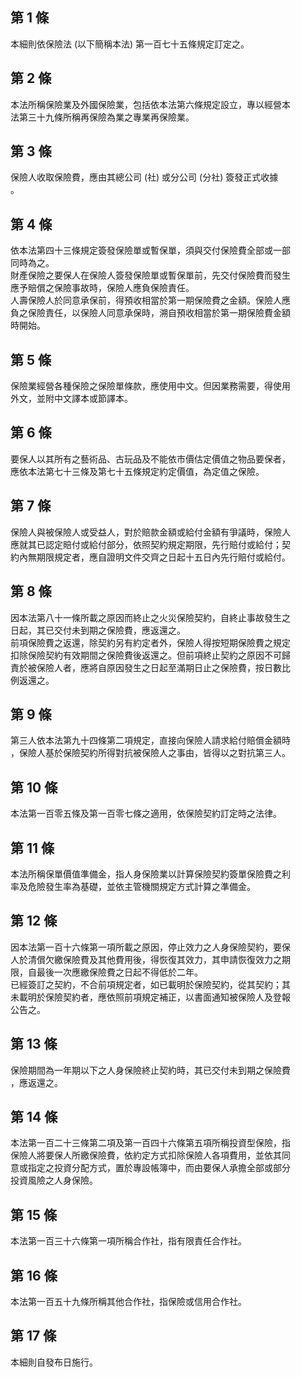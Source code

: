 第 1 條
-------
本細則依保險法 (以下簡稱本法) 第一百七十五條規定訂定之。

第 2 條
-------
本法所稱保險業及外國保險業，包括依本法第六條規定設立，專以經營本  
法第三十九條所稱再保險為業之專業再保險業。

第 3 條
-------
保險人收取保險費，應由其總公司 (社) 或分公司 (分社) 簽發正式收據  
。

第 4 條
-------
依本法第四十三條規定簽發保險單或暫保單，須與交付保險費全部或一部  
同時為之。  
財產保險之要保人在保險人簽發保險單或暫保單前，先交付保險費而發生  
應予賠償之保險事故時，保險人應負保險責任。  
人壽保險人於同意承保前，得預收相當於第一期保險費之金額。保險人應  
負之保險責任，以保險人同意承保時，溯自預收相當於第一期保險費金額  
時開始。

第 5 條
-------
保險業經營各種保險之保險單條款，應使用中文。但因業務需要，得使用  
外文，並附中文譯本或節譯本。

第 6 條
-------
要保人以其所有之藝術品、古玩品及不能依市價估定價值之物品要保者，  
應依本法第七十三條及第七十五條規定約定價值，為定值之保險。

第 7 條
-------
保險人與被保險人或受益人，對於賠款金額或給付金額有爭議時，保險人  
應就其已認定賠付或給付部分，依照契約規定期限，先行賠付或給付；契  
約內無期限規定者，應自證明文件交齊之日起十五日內先行賠付或給付。

第 8 條
-------
因本法第八十一條所載之原因而終止之火災保險契約，自終止事故發生之  
日起，其已交付未到期之保險費，應返還之。  
前項保險費之返還，除契約另有約定者外，保險人得按短期保險費之規定  
扣除保險契約有效期間之保險費後返還之。但前項終止契約之原因不可歸  
責於被保險人者，應將自原因發生之日起至滿期日止之保險費，按日數比  
例返還之。

第 9 條
-------
第三人依本法第九十四條第二項規定，直接向保險人請求給付賠償金額時  
，保險人基於保險契約所得對抗被保險人之事由，皆得以之對抗第三人。

第 10 條
--------
本法第一百零五條及第一百零七條之適用，依保險契約訂定時之法律。

第 11 條
--------
本法所稱保單價值準備金，指人身保險業以計算保險契約簽單保險費之利  
率及危險發生率為基礎，並依主管機關規定方式計算之準備金。

第 12 條
--------
因本法第一百十六條第一項所載之原因，停止效力之人身保險契約，要保  
人於清償欠繳保險費及其他費用後，得恢復其效力，其申請恢復效力之期  
限，自最後一次應繳保險費之日起不得低於二年。  
已經簽訂之契約，不合前項規定者，如已載明於保險契約，從其契約；其  
未載明於保險契約者，應依照前項規定補正，以書面通知被保險人及登報  
公告之。

第 13 條
--------
保險期間為一年期以下之人身保險終止契約時，其已交付未到期之保險費  
，應返還之。

第 14 條
--------
本法第一百二十三條第二項及第一百四十六條第五項所稱投資型保險，指  
保險人將要保人所繳保險費，依約定方式扣除保險人各項費用，並依其同  
意或指定之投資分配方式，置於專設帳簿中，而由要保人承擔全部或部分  
投資風險之人身保險。

第 15 條
--------
本法第一百三十六條第一項所稱合作社，指有限責任合作社。

第 16 條
--------
本法第一百五十九條所稱其他合作社，指保險或信用合作社。

第 17 條
--------
本細則自發布日施行。

